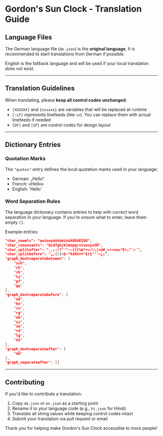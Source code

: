 # Gordon's Sun Clock - Translation Guide

## Language Files

The German language file (`de.json`) is the **original language**. It is recommended to start translations from German if possible. 

English is the fallback language and will be used if your local translation does not exist.

---

## Translation Guidelines

When translating, please **keep all control codes unchanged**:

- `[XXXXXX]` and `{xxxxxx}` are variables that will be replaced at runtime
- `[:LF]` represents linefeeds (like `\n`). You can replace them with actual linefeeds if needed
- `[DF]` and `[SP]` are control codes for design layout

---

## Dictionary Entries

### Quotation Marks
The `"quotes"` entry defines the local quotation marks used in your language:
- German: „Hello“  
- French: «Hello»
- English: ‘Hello’

### Word Separation Rules

The language dictionary contains entries to help with correct word separation in your language. If you're unsure what to enter, leave them empty `[]`.

Example entries:

```json
"char_vowels": "aeiouyäöüáéíóúÄÖÜÁÉÍÓÚ",
"char_consonants": "bcdfghjklmnpqrstvwxyzñÑ",
"char_splitafter": ".,;:!?"'"-—)]}%&*+=/\\|>@#_×÷≈≠≤≥°¶•…"'»`",
"char_splitbefore": "„‚([{<$~^€£¥±©®™§†‡""'«¿¡",
"graph_dontseparatebetween": [
    "sch",
    "ch",
    "ck",
    "tz",
    "pf",
    "qu"
],
"graph_dontseparatebefore": [
    "nd",
    "hn",
    "rn",
    "rg",
    "nb",
    "sz",
    "sw",
    "rd",
    "lg",
    "nü"
],
"graph_dontseparateafter": [
    "nb"
],
"graph_separateafter": []
```

---

## Contributing

If you'd like to contribute a translation:

1. Copy `de.json` or `en.json` as a starting point
2. Rename it to your language code (e.g., `hi.json` for Hindi)
3. Translate all string values while keeping control codes intact
4. Submit your translation via pull request or email

Thank you for helping make Gordon's Sun Clock accessible to more people!
